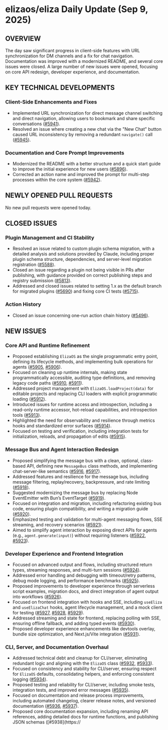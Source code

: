 # elizaos/eliza Daily Update (Sep 9, 2025)

## OVERVIEW 
The day saw significant progress in client-side features with URL synchronization for DM channels and a fix for chat navigation. Documentation was improved with a modernized README, and several core issues were closed. A large number of new issues were opened, focusing on core API redesign, developer experience, and documentation.

## KEY TECHNICAL DEVELOPMENTS

### Client-Side Enhancements and Fixes
- Implemented URL synchronization for direct message channel switching and direct navigation, allowing users to bookmark and share specific conversations ([#5941](https://github.com/elizaos/eliza/pull/5941)).
- Resolved an issue where creating a new chat via the "New Chat" button caused URL inconsistency by removing a redundant `navigate()` call ([#5945](https://github.com/elizaos/eliza/pull/5945)).

### Documentation and Core Prompt Improvements
- Modernized the README with a better structure and a quick start guide to improve the initial experience for new users ([#5896](https://github.com/elizaos/eliza/pull/5896)).
- Corrected an action name and improved the prompt for multi-step processes within the core system ([#5942](https://github.com/elizaos/eliza/pull/5942)).

## NEWLY OPENED PULL REQUESTS
No new pull requests were opened today.

## CLOSED ISSUES

### Plugin Management and CI Stability
- Resolved an issue related to custom plugin schema migration, with a detailed analysis and solutions provided by Claude, including proper plugin schema structure, dependencies, and server-level migration registration ([#5588](https://github.com/elizaos/eliza/issues/5588)).
- Closed an issue regarding a plugin not being visible in PRs after publishing, with guidance provided on correct publishing steps and registry submission ([#5813](https://github.com/elizaos/eliza/issues/5813)).
- Addressed and closed issues related to setting 1.x as the default branch for migrated plugins ([#5690](https://github.com/elizaos/eliza/issues/5690)) and fixing core CI tests ([#5715](https://github.com/elizaos/eliza/issues/5715)).

### Action History
- Closed an issue concerning one-run action chain history ([#5496](https://github.com/elizaos/eliza/issues/5496)).

## NEW ISSUES

### Core API and Runtime Refinement
- Proposed establishing `ElizaOS` as the single programmatic entry point, defining its lifecycle methods, and implementing bulk operations for agents ([#5905](https://github.com/elizaos/eliza/issues/5905), [#5906](https://github.com/elizaos/eliza/issues/5906)).
- Focused on cleaning up runtime internals, making state programmatically accessible, auditing type definitions, and removing legacy code paths ([#5910](https://github.com/elizaos/eliza/issues/5910), [#5911](https://github.com/elizaos/eliza/issues/5911)).
- Addressed project management with `ElizaOS.loadProject(data)` for editable projects and replacing CLI loaders with explicit programmatic loading ([#5912](https://github.com/elizaos/eliza/issues/5912)).
- Introduced issues for runtime access and introspection, including a read-only runtime accessor, hot-reload capabilities, and introspection tools ([#5913](https://github.com/elizaos/eliza/issues/5913)).
- Highlighted the need for observability and resilience through metrics hooks and standardized error surfaces ([#5914](https://github.com/elizaos/eliza/issues/5914)).
- Focused on testing and verification, including integration tests for initialization, reloads, and propagation of edits ([#5915](https://github.com/elizaos/eliza/issues/5915)).

### Message Bus and Agent Interaction Redesign
- Proposed simplifying the message bus with a clean, optional, class-based API, defining new `MessageBus` class methods, and implementing chat-server-like semantics ([#5916](https://github.com/elizaos/eliza/issues/5916), [#5917](https://github.com/elizaos/eliza/issues/5917)).
- Addressed features and resilience for the message bus, including message filtering, replay/recovery, backpressure, and rate limiting ([#5918](https://github.com/elizaos/eliza/issues/5918)).
- Suggested modernizing the message bus by replacing Node EventEmitter with Bun’s EventTarget ([#5919](https://github.com/elizaos/eliza/issues/5919)).
- Focused on integration and migration, including refactoring existing bus code, ensuring plugin compatibility, and writing a migration guide ([#5920](https://github.com/elizaos/eliza/issues/5920)).
- Emphasized testing and validation for multi-agent messaging flows, SSE streaming, and recovery scenarios ([#5921](https://github.com/elizaos/eliza/issues/5921)).
- Aimed to simplify agent interaction by exposing direct APIs for agents (e.g., `agent.generate(input)`) without requiring listeners ([#5922](https://github.com/elizaos/eliza/issues/5922), [#5923](https://github.com/elizaos/eliza/issues/5923)).

### Developer Experience and Frontend Integration
- Focused on advanced output and flows, including structured return types, streaming responses, and multi-turn sessions ([#5924](https://github.com/elizaos/eliza/issues/5924)).
- Addressed error handling and debugging with timeout/retry patterns, debug mode logging, and performance benchmarks ([#5925](https://github.com/elizaos/eliza/issues/5925)).
- Proposed improvements to developer experience through serverless script examples, migration docs, and direct integration of agent output into workflows ([#5926](https://github.com/elizaos/eliza/issues/5926)).
- Focused on frontend integration with hooks and SSE, including `useEliza` and `useElizaChat` hooks, agent lifecycle management, and a mock client for testing ([#5927](https://github.com/elizaos/eliza/issues/5927), [#5928](https://github.com/elizaos/eliza/issues/5928), [#5929](https://github.com/elizaos/eliza/issues/5929)).
- Addressed streaming and state for frontend, replacing polling with SSE, ensuring offline fallback, and adding typed events ([#5930](https://github.com/elizaos/eliza/issues/5930)).
- Proposed developer experience enhancements like devtools overlay, bundle size optimization, and Next.js/Vite integration ([#5931](https://github.com/elizaos/eliza/issues/5931)).

### CLI, Server, and Documentation Overhaul
- Addressed technical debt and cleanup for CLI/server, eliminating redundant logic and aligning with the `ElizaOS` class ([#5932](https://github.com/elizaos/eliza/issues/5932), [#5933](https://github.com/elizaos/eliza/issues/5933)).
- Focused on consistency and stability for CLI/server, ensuring respect for `ElizaOS` defaults, consolidating helpers, and enforcing consistent logging ([#5934](https://github.com/elizaos/eliza/issues/5934)).
- Proposed testing and reliability for CLI/server, including smoke tests, integration tests, and improved error messages ([#5935](https://github.com/elizaos/eliza/issues/5935)).
- Focused on documentation and release process improvements, including automated changelog, clearer release notes, and versioned documentation ([#5936](https://github.com/elizaos/eliza/issues/5936), [#5937](https://github.com/elizaos/eliza/issues/5937)).
- Proposed core documentation expansion, including renaming API references, adding detailed docs for runtime functions, and publishing JSON schemas ([#5938](https://